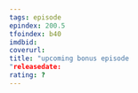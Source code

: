 ```yaml
---
tags: episode
epindex: 200.5
tfoindex: b40
imdbid: 
coverurl: 
title: "upcoming bonus episode
"releasedate: 
rating: ?
---
```


